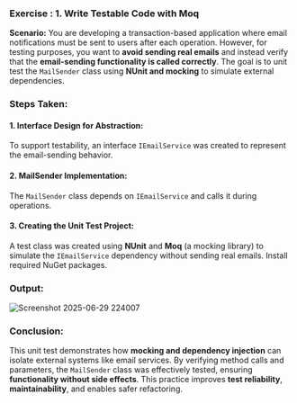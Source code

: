 ### **Exercise : 1. Write Testable Code with Moq**

**Scenario:**
You are developing a transaction-based application where email notifications must be sent to users after each operation. However, for testing purposes, you want to **avoid sending real emails** and instead verify that the **email-sending functionality is called correctly**.
The goal is to unit test the `MailSender` class using **NUnit and mocking** to simulate external dependencies.

### **Steps Taken:**

#### **1. Interface Design for Abstraction:**

To support testability, an interface `IEmailService` was created to represent the email-sending behavior.

#### **2. MailSender Implementation:**

The `MailSender` class depends on `IEmailService` and calls it during operations.

#### **3. Creating the Unit Test Project:**

A test class was created using **NUnit** and **Moq** (a mocking library) to simulate the `IEmailService` dependency without sending real emails.
Install required NuGet packages.

### **Output:**
![Screenshot 2025-06-29 224007](https://github.com/user-attachments/assets/b047eac7-6555-4601-9474-c979578bd763)
### **Conclusion:**

This unit test demonstrates how **mocking and dependency injection** can isolate external systems like email services. By verifying method calls and parameters, the `MailSender` class was effectively tested, ensuring **functionality without side effects**. This practice improves **test reliability**, **maintainability**, and enables safer refactoring.

